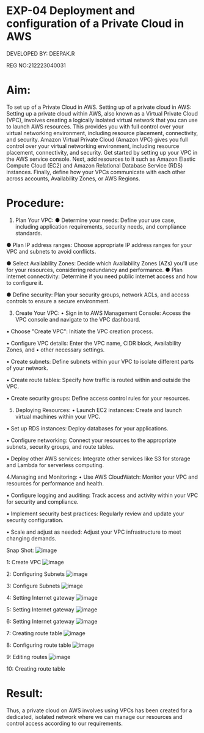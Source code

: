# EXP-04 Deployment and configuration of a Private Cloud  in AWS
DEVELOPED BY: DEEPAK.R

REG NO:212223040031
# Aim:
To set up of a Private Cloud  in AWS.
         Setting up of a private cloud in AWS:
Setting up a private cloud within AWS, also known as a Virtual Private Cloud (VPC),
involves creating a logically isolated virtual network that you can use to launch AWS
resources. This provides you with full control over your virtual networking environment,
including resource placement, connectivity, and security.
Amazon Virtual Private Cloud (Amazon VPC) gives you full control over your virtual
networking environment, including resource placement, connectivity, and security. Get
started by setting up your VPC in the AWS service console. Next, add resources to it such as
Amazon Elastic Compute Cloud (EC2) and Amazon Relational Database Service (RDS)
instances. Finally, define how your VPCs communicate with each other across accounts,
Availability Zones, or AWS Regions.
# Procedure:
1. Plan Your VPC:
● Determine your needs:
Define your use case, including application requirements, security needs, and
compliance standards.

● Plan IP address ranges:
Choose appropriate IP address ranges for your VPC and subnets to avoid conflicts.

● Select Availability Zones:
Decide which Availability Zones (AZs) you'll use for your resources, considering
redundancy and performance.
● Plan internet connectivity:
Determine if you need public internet access and how to configure it.

● Define security:
Plan your security groups, network ACLs, and access controls to ensure a secure
environment.

3. Create Your VPC:
•	Sign in to AWS Management Console: Access the VPC console and navigate to the VPC dashboard.

•	 Choose "Create VPC": Initiate the VPC creation process.

•	Configure VPC details: Enter the VPC name, CIDR block, Availability Zones, and
•	other necessary settings.

•	Create subnets: Define subnets within your VPC to isolate different parts of your
	network.
 
•	Create route tables: Specify how traffic is routed within and outside the VPC.

•	 Create security groups: Define access control rules for your resources.

5. Deploying Resources:
•	Launch EC2 instances: Create and launch virtual machines within your VPC.

•	 Set up RDS instances: Deploy databases for your applications.

•	Configure networking: Connect your resources to the appropriate subnets, security
groups, and route tables.

•	Deploy other AWS services: Integrate other services like S3 for storage and Lambda for serverless computing.

4.Managing and Monitoring:
•	Use AWS CloudWatch: Monitor your VPC and resources for performance and
health.

•	Configure logging and auditing: Track access and activity within your VPC for
security and compliance.

•	Implement security best practices: Regularly review and update your security
configuration.

•	Scale and adjust as needed: Adjust your VPC infrastructure to meet changing
demands.


Snap Shot:
![image](https://github.com/user-attachments/assets/013bb3ef-f76e-46a3-b7d1-e0baca0ea3fe)

 

 1: Create VPC
 ![image](https://github.com/user-attachments/assets/e0a4bda9-a138-4135-901d-6fc3cf10ab51)

 
 2: Configuring Subnets
 ![image](https://github.com/user-attachments/assets/d01d7bf6-0a87-4ccf-8ea8-d866edd9aca2)


 3: Configure Subnets
 ![image](https://github.com/user-attachments/assets/8b011f51-9394-4987-b20c-7647b43f67ca)


 4: Setting Internet gateway
![image](https://github.com/user-attachments/assets/1bdc5fe4-c862-4da4-8055-467cc3ec8592)

 
 5: Setting Internet gateway
![image](https://github.com/user-attachments/assets/36e261e9-02bd-4138-ba67-a550053e98ce)

 6: Setting Internet gateway
![image](https://github.com/user-attachments/assets/ce784708-92d2-4075-9bc9-2c94df71fb24)

 
 7: Creating route table
![image](https://github.com/user-attachments/assets/ad2d9ba1-32f4-4e4e-a298-4d123099ea2a)

 
 8: Configuring route table
![image](https://github.com/user-attachments/assets/ed78e0b6-f713-4159-ac47-adc12a33f51d)

 
 9: Editing routes
![image](https://github.com/user-attachments/assets/bbf7def9-db5d-44f1-a08b-5b73acd68f06)

 10: Creating route table





# Result:
Thus, a  private cloud on AWS involves using VPCs has been created for  a dedicated, isolated network where we can manage our resources and control access according to our requirements.
